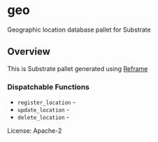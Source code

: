 # geo

Geographic location database pallet for Substrate

## Overview

This is Substrate pallet generated using [Reframe](https://github.com/Ansvia/reframe)


### Dispatchable Functions

* `register_location` - 
* `update_location` - 
* `delete_location` -

[`Call`]: ./enum.Call.html
[`Config`]: ./trait.Config.html

License: Apache-2



